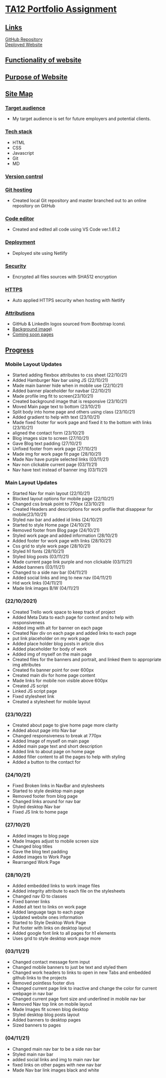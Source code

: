 # <ins>TA12 Portfolio Assignment</ins>

## <ins>Links</ins>

[GitHub Repository](https://github.com/KyleCorlett/Portfolio_Assignment)\
[Deployed Website](https://kyle-portfolio-t1a2.netlify.app)

## <ins>Functionality of website</ins>

## <ins>Purpose of Website</ins>

## <ins>Site Map</ins>

### <ins>Target audience</ins>

- My target audience is set for future employers and potential clients.

### <ins>Tech stack</ins>

- HTML
- CSS
- Javascript
- Git
- MD

### <ins>Version control</ins>

### <ins>Git hosting</ins>

- Created local Git repository and master branched out to an online repository on GitHub

### <ins>Code editor</ins>

- Created and edited all code using VS Code ver.1.61.2

### <ins>Deployment</ins>

- Deployed site using Netlify

### <ins>Security</ins>

- Encrypted all files sources with SHA512 encryption

### <ins>HTTPS</ins>

- Auto applied HTTPS security when hosting with Netlify

### <ins>Attributions</ins>

- GitHub & LinkedIn logos sourced from Bootstrap Icons\
- [Background image](https://www.toptal.com/designers/subtlepatterns/what-the-hex-dark/?__cf_chl_captcha_tk__=R7W64mezE21Ek5iajnvWERHoXJNEFE_x5eYzmMhCFoA-1635990099-0-gaNycGzNB9E)\
- [Coming soon pages]()

## <ins>Progress</ins>

### Mobile Layout Updates

- Started adding flexbox attributes to css sheet (22/10/21)
- Added Hamburger Nav bar using JS (22/10/21)
- Made main banner hide when in mobile use (22/10/21)
- Added banner placeholder for navbar (22/10/21)
- Made profile img fit to screen(23/10/21)
- Created background image that is responsive (23/10/21)
- Moved Main page text to bottom (23/10/21)
- Split body into home page and others using class (23/10/21)
- Added gradient to help with text (23/10/21)
- Made fixed footer for work page and fixed it to the bottom with links (23/10/21)
- aligned the contact form (23/10/21)
- Blog images size to screen (27/10/21)
- Gave Blog text padding (27/10/21)
- Unfixed footer from work page (27/10/21)
- Made img for work page fit page (28/10/21)
- Made Nav have purple selected links (03/11/21)
- Nav non clickable current page (03/11/21)
- Nav have text instead of banner img (03/11/21)

### Main Layout Updates

- Started Nav for main layout (22/10/21)
- Blocked layout options for mobile page (22/10/21)
- Changed css break point to 770px (23/10/21)
- Created Headers and descriptions for work profile that disappear for mobile(23/10/21)
- Styled nav bar and added id links (24/10/21)
- Started to style Home page (24/10/21)
- Removed footer from Blog page (24/10/21)
- Styled work page and added information (28/10/21)
- Added footer for work page with links (28/10/21)
- Css grid to style work page (28/10/21)
- Styled h1 fonts (28/10/21)
- Styled blog posts (03/11/21)
- Made current page link purple and non clickable (03/11/21)
- Added banners (03/11/21)
- Changed to a side nav bar (04/11/21)
- Added social links and img to new nav (04/11/21)
- Hid work links (04/11/21)
- Made link images B/W (04/11/21)

### (22/10/2021)

- Created Trello work space to keep track of project
- Added Meta Data to each page for context and to help with responsiveness
- Added img with alt for banner on each page
- Created Nav div on each page and added links to each page
- put link placeholder on my work page
- Added place holder blog posts in article divs
- Added placeholder for body of work
- Added img of myself on the main page
- Created files for the banners and portrait, and linked them to appropriate img attributes
- Created fix banner point for over 600px
- Created main div for home page content
- Made links for mobile non visible above 600px
- Created JS script
- Linked JS script page
- Fixed stylesheet link
- Created a stylesheet for mobile layout

### (23/10/22)

- Created about page to give home page more clarity
- Added about page into Nav bar
- Changed responsiveness to break at 770px
- Added Image of myself on main page
- Added main page text and short description
- Added link to about page on home page
- Added filler content to all the pages to help with styling
- Added a button to the contact for

### (24/10/21)

- Fixed Broken links in NavBar and stylesheets
- Started to style desktop main page
- Removed footer from blog page
- Changed links around for nav bar
- Styled desktop Nav bar
- Fixed JS link to home page

### (27/10/21)

- Added images to blog page
- Made Images adjust to mobile screen size
- Changed blog titles
- Gave the blog text padding
- Added images to Work Page
- Rearranged Work Page

### (28/10/21)

- Added embedded links to work image files
- Added integrity attribute to each file on the stylesheets
- Changed nav ID to classes
- Fixed banner links
- Added alt text to links on work page
- Added language tags to each page
- Updated website ones information
- Started to Style Desktop Work Page
- Put footer with links on desktop layout
- Added google font link to all pages for h1 elements
- Uses grid to style desktop work page more

### (03/11/21)

- Changed contact message form input
- Changed mobile banners to just be text and styled them
- Changed work headers to links to open in new Tabs and embedded github links to the projects
- Removed pointless footer divs
- Changed current page link to inactive and change the color for current webpage in nav bar
- Changed current page font size and underlined in mobile nav bar
- Removed Nav top link on mobile layout
- Made Images fit screen blog desktop
- Styled desktop blog posts layout
- Added banners to desktop pages
- Sized banners to pages

### (04/11/21)

- Changed main nav bar to be a side nav bar
- Styled main nav bar
- added social links and img to main nav bar
- fixed links on other pages with new nav bar
- Made Nav bar link images black and white
